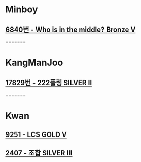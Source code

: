 # Minboy
## [6840번 - Who is in the middle? Bronze V](https://www.acmicpc.net/problem/6840)
=======
# KangManJoo
## [17829번 - 222풀링 SILVER II](https://www.acmicpc.net/problem/17829)
=======
# Kwan
## [9251 - LCS GOLD V](https://www.acmicpc.net/problem/9251)
## [2407 - 조합 SILVER III](https://www.acmicpc.net/problem/2407)

